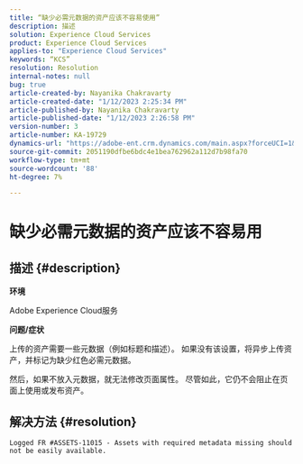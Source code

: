 ```yaml
---
title: “缺少必需元数据的资产应该不容易使用”
description: 描述
solution: Experience Cloud Services
product: Experience Cloud Services
applies-to: "Experience Cloud Services"
keywords: “KCS”
resolution: Resolution
internal-notes: null
bug: true
article-created-by: Nayanika Chakravarty
article-created-date: "1/12/2023 2:25:34 PM"
article-published-by: Nayanika Chakravarty
article-published-date: "1/12/2023 2:26:58 PM"
version-number: 3
article-number: KA-19729
dynamics-url: "https://adobe-ent.crm.dynamics.com/main.aspx?forceUCI=1&pagetype=entityrecord&etn=knowledgearticle&id=5e0a20f5-8492-ed11-aad1-6045bd006c82"
source-git-commit: 2051190dfbe6bdc4e1bea762962a112d7b98fa70
workflow-type: tm+mt
source-wordcount: '88'
ht-degree: 7%

---
```


# 缺少必需元数据的资产应该不容易用

## 描述 {#description}


<b>环境</b>

Adobe Experience Cloud服务

<b>问题/症状</b>

上传的资产需要一些元数据（例如标题和描述）。 如果没有该设置，将异步上传资产，并标记为缺少红色必需元数据。

然后，如果不放入元数据，就无法修改页面属性。 尽管如此，它仍不会阻止在页面上使用或发布资产。


## 解决方法 {#resolution}


`Logged FR #ASSETS-11015 - Assets with required metadata missing should not be easily available.`
